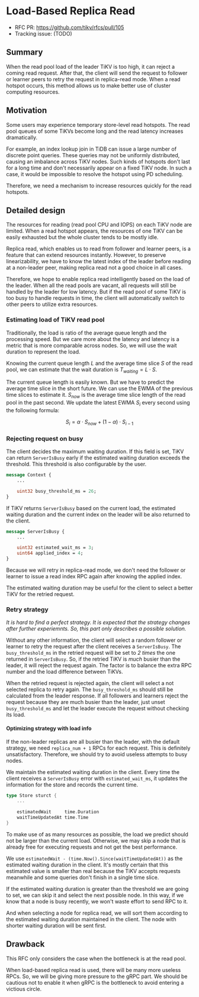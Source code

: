 # Load-Based Replica Read

- RFC PR: https://github.com/tikv/rfcs/pull/105
- Tracking issue: (TODO)

## Summary

When the read pool load of the leader TiKV is too high, it can reject a coming read request. After that, the client will send the request to follower or learner peers to retry the request in replica-read mode. When a read hotspot occurs, this method allows us to make better use of cluster computing resources.

## Motivation

Some users may experience temporary store-level read hotspots. The read pool queues of some TiKVs become long and the read latency increases dramatically.

For example, an index lookup join in TiDB can issue a large number of discrete point queries. These queries may not be uniformly distributed, causing an imbalance across TiKV nodes. Such kinds of hotspots don't last for a long time and don't necessarily appear on a fixed TiKV node. In such a case, it would be impossible to resolve the hotspot using PD scheduling.

Therefore, we need a mechanism to increase resources quickly for the read hotspots.

## Detailed design

The resources for reading (read pool CPU and IOPS) on each TiKV node are limited. When a read hotspot appears, the resources of one TiKV can be easily exhausted but the whole cluster tends to be mostly idle.

Replica read, which enables us to read from follower and learner peers, is a feature that can extend resources instantly. However, to preserve linearizability, we have to know the latest index of the leader before reading at a non-leader peer, making replica read not a good choice in all cases.

Therefore, we hope to enable replica read intelligently based on the load of the leader. When all the read pools are vacant, all requests will still be handled by the leader for low latency. But if the read pool of some TiKV is too busy to handle requests in time, the client will automatically switch to other peers to utilize extra resources.

### Estimating load of TiKV read pool

Traditionally, the load is ratio of the average queue length and the processing speed. But we care more about the latency and latency is a metric that is more comparable across nodes. So, we will use the wait duration to represent the load.

Knowing the current queue length $L$ and the average time slice $S$ of the read pool, we can estimate that the wait duration is $T_{waiting} =L \cdot S$.

The current queue length is easily known. But we have to predict the average time slice in the short future. We can use the EWMA of the previous time slices to estimate it. $S_{now}$ is the average time slice length of the read pool in the past second. We update the latest EWMA $S_{i}$ every second using the following formula:

$$S_{i}=\alpha \cdot S_{now}+(1-\alpha) \cdot S_{i-1}$$

### Rejecting request on busy

The client decides the maximum waiting duration. If this field is set, TiKV can return `ServerIsBusy` early if the estimated waiting duration exceeds the threshold. This threshold is also configurable by the user.

```protobuf
message Context {
    ...

    uint32 busy_threshold_ms = 26;
}
```

If TiKV returns `ServerIsBusy` based on the current load, the estimated waiting duration and the current index on the leader will be also returned to the client.

```protobuf
message ServerIsBusy {
    ...

    uint32 estimated_wait_ms = 3;
    uint64 applied_index = 4;
}
```

Because we will retry in replica-read mode, we don't need the follower or learner to issue a read index RPC again after knowing the applied index.

The estimated waiting duration may be useful for the client to select a better TiKV for the retried request.

### Retry strategy

_It is hard to find a perfect strategy. It is expected that the strategy changes after further experiemnts. So, this part only describes a possible solution._

Without any other information, the client will select a random follower or learner to retry the request after the client receives a `ServerIsBusy`. The `busy_threshold_ms` in the retried request will be set to _2 times_ the one returned in `ServerIsBusy`. So, if the retried TiKV is _much_ busier than the leader, it will reject the request again. The factor is to balance the extra RPC number and the load difference between TiKVs.

When the retried request is rejected again, the client will select a not selected replica to retry again. The `busy_threshold_ms` should still be calculated from the leader response. If all followers and learners reject the request because they are much busier than the leader, just unset `busy_threshold_ms` and let the leader execute the request without checking its load.

#### Optimizing strategy with load info

If the non-leader replicas are all busier than the leader, with the default strategy, we need `replica_num + 1` RPCs for each request. This is definitely unsatisfactory. Therefore, we should try to avoid useless attempts to busy nodes.

We maintain the estimated waiting duration in the client. Every time the client receives a `ServerIsBusy` error with `estimated_wait_ms`, it updates the information for the store and records the current time.

```go
type Store sturct {
    ...
    
    estimatedWait     time.Duration
    waitTimeUpdatedAt time.Time
}
```

To make use of as many resources as possible, the load we predict should not be larger than the current load. Otherwise, we may skip a node that is already free for executing requests and not get the best performance.

We use `estimatedWait - (time.Now().Since(waitTimeUpdatedAt))` as the estimated waiting duration in the client. It's mostly certain that this estimated value is smaller than real because the TiKV accepts requests meanwhile and some queries don't finish in a single time slice.

If the estimated waiting duration is greater than the threshold we are going to set, we can skip it and select the next possible node. In this way, if we know that a node is busy recently, we won't waste effort to send RPC to it.

And when selecting a node for replica read, we will sort them according to the estimated waiting duration maintained in the client. The node with shorter waiting duration will be sent first.

## Drawback

This RFC only considers the case when the bottleneck is at the read pool.

When load-based replica read is used, there will be many more useless RPCs. So, we will be giving more pressure to the gRPC part. We should be cautious not to enable it when gRPC is the bottleneck to avoid entering a victious circle.
